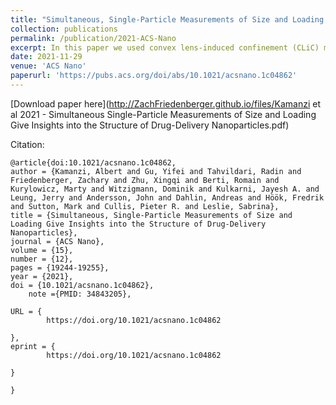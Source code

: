 ```yaml
---
title: "Simultaneous, Single-Particle Measurements of Size and Loading Give Insights into the Structure of Drug-Delivery Nanoparticles"
collection: publications
permalink: /publication/2021-ACS-Nano
excerpt: In this paper we used convex lens-induced confinement (CLiC) microscopy to isolate and quantify the diffusive trajectories and fluorescent intensities of individual nanoparticles. We applied our method to investigate the size and loading properties of lipid nanoparticle (LNP) vehicles containing silencing RNA (siRNA), as a function of lipid formulation, solution pH, and drug-loading. By taking a comprehensive look at the correlation between the intensity and size measurements, we gain insights into LNP structure and how the siRNA is distributed in the LNPs.'
date: 2021-11-29
venue: 'ACS Nano'
paperurl: 'https://pubs.acs.org/doi/abs/10.1021/acsnano.1c04862'
---
```


[Download paper here](http://ZachFriedenberger.github.io/files/Kamanzi et al 2021 - Simultaneous Single-Particle Measurements of Size and Loading Give Insights into the Structure of Drug-Delivery Nanoparticles.pdf)

Citation:
```
@article{doi:10.1021/acsnano.1c04862,
author = {Kamanzi, Albert and Gu, Yifei and Tahvildari, Radin and Friedenberger, Zachary and Zhu, Xingqi and Berti, Romain and Kurylowicz, Marty and Witzigmann, Dominik and Kulkarni, Jayesh A. and Leung, Jerry and Andersson, John and Dahlin, Andreas and Höök, Fredrik and Sutton, Mark and Cullis, Pieter R. and Leslie, Sabrina},
title = {Simultaneous, Single-Particle Measurements of Size and Loading Give Insights into the Structure of Drug-Delivery Nanoparticles},
journal = {ACS Nano},
volume = {15},
number = {12},
pages = {19244-19255},
year = {2021},
doi = {10.1021/acsnano.1c04862},
    note ={PMID: 34843205},

URL = { 
        https://doi.org/10.1021/acsnano.1c04862
    
},
eprint = { 
        https://doi.org/10.1021/acsnano.1c04862
    
}

}
```
